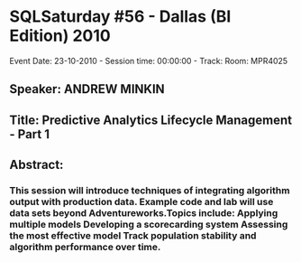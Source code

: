 # SQLSaturday #56 - Dallas (BI Edition) 2010
Event Date: 23-10-2010 - Session time: 00:00:00 - Track: Room: MPR4025
## Speaker: ANDREW MINKIN
## Title: Predictive Analytics Lifecycle Management - Part 1
## Abstract:
### This session will introduce techniques of integrating algorithm output with production data.   Example code and lab will use data sets beyond Adventureworks.Topics include:     Applying multiple models     Developing a scorecarding system      Assessing the most effective model     Track population stability and algorithm performance over time.  
